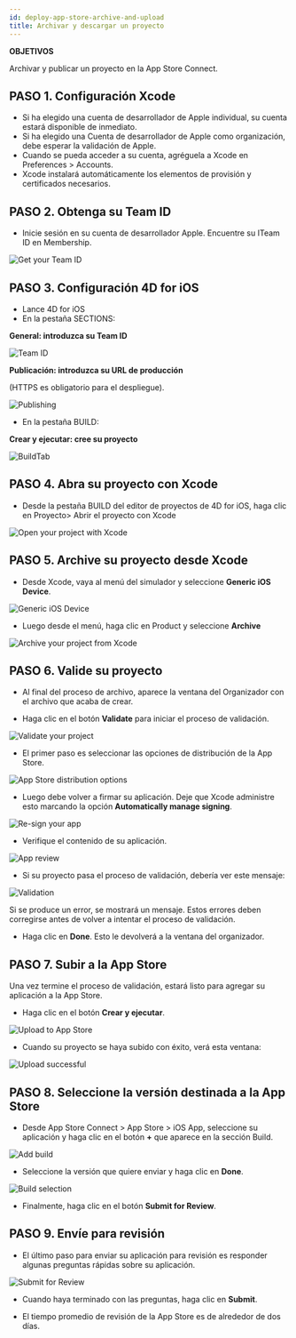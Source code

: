 ```yaml
---
id: deploy-app-store-archive-and-upload
title: Archivar y descargar un proyecto
---
```


<div class = "objectives"> 

**OBJETIVOS**

Archivar y publicar un proyecto en la App Store Connect.</div> 

## PASO 1. Configuración Xcode

* Si ha elegido una cuenta de desarrollador de Apple individual, su cuenta estará disponible de inmediato. 
* Si ha elegido una Cuenta de desarrollador de Apple como organización, debe esperar la validación de Apple.
* Cuando se pueda acceder a su cuenta, agréguela a Xcode en Preferences > Accounts.
* Xcode instalará automáticamente los elementos de provisión y certificados necesarios. 

## PASO 2. Obtenga su Team ID

* Inicie sesión en su cuenta de desarrollador Apple. Encuentre su ITeam ID en Membership.

![Get your Team ID](assets/en/deploy-in-house/Team-ID-4D-for-iOS.png)

## PASO 3. Configuración 4D for iOS

* Lance 4D for iOS
* En la pestaña SECTIONS:

**General: introduzca su Team ID**

![Team ID](assets/en/deploy-app-store/Team-ID.png)

**Publicación: introduzca su URL de producción**

(HTTPS es obligatorio para el despliegue).

![Publishing](assets/en/deploy-app-store/Publishing.png)

* En la pestaña BUILD:

**Crear y ejecutar: cree su proyecto**

![BuildTab](assets/en/deploy-app-store/BuildTab.png)

## PASO 4. Abra su proyecto con Xcode

* Desde la pestaña BUILD del editor de proyectos de 4D for iOS, haga clic en Proyecto> Abrir el proyecto con Xcode

![Open your project with Xcode](assets/en/deploy-in-house/Open-your-project-Xcode-4D-for-iOS.png)

## PASO 5. Archive su proyecto desde Xcode

* Desde Xcode, vaya al menú del simulador y seleccione **Generic iOS Device**.

![Generic iOS Device](assets/en/deploy-in-house/Deployment-Generic-iOS-Device.png)

* Luego desde el menú, haga clic en Product y seleccione **Archive**

![Archive your project from Xcode](assets/en/deploy-in-house/Archive-your-Project.png)

## PASO 6. Valide su proyecto

* Al final del proceso de archivo, aparece la ventana del Organizador con el archivo que acaba de crear.

* Haga clic en el botón **Validate** para iniciar el proceso de validación.

![Validate your project](assets/en/deploy-app-store/Organizer-Project-Validation.png)

* El primer paso es seleccionar las opciones de distribución de la App Store.

![App Store distribution options](assets/en/deploy-app-store/App-Store-Distribution-options.png)

* Luego debe volver a firmar su aplicación. Deje que Xcode administre esto marcando la opción **Automatically manage signing**.

![Re-sign your app](assets/en/deploy-app-store/Re-sign-your-App.png)

* Verifique el contenido de su aplicación.

![App review](assets/en/deploy-app-store/Review-App.png)

* Si su proyecto pasa el proceso de validación, debería ver este mensaje:

![Validation](assets/en/deploy-app-store/Archive-validation-complete.png)

Si se produce un error, se mostrará un mensaje. Estos errores deben corregirse antes de volver a intentar el proceso de validación.

* Haga clic en **Done**. Esto le devolverá a la ventana del organizador.

## PASO 7. Subir a la App Store

Una vez termine el proceso de validación, estará listo para agregar su aplicación a la App Store.

* Haga clic en el botón **Crear y ejecutar**.

![Upload to App Store](assets/en/deploy-app-store/Upload-to-AppStore.png)

* Cuando su proyecto se haya subido con éxito, verá esta ventana:

![Upload successful](assets/en/deploy-app-store/upload-Successful.png)

## PASO 8. Seleccione la versión destinada a la App Store

* Desde App Store Connect > App Store > iOS App, seleccione su aplicación y haga clic en el botón **+** que aparece en la sección Build.

![Add build](assets/en/deploy-app-store/Add-build-app-store-connect.png)

* Seleccione la versión que quiere enviar y haga clic en **Done**.

![Build selection](assets/en/deploy-app-store/Select-build-app-store-connect.png)

* Finalmente, haga clic en el botón **Submit for Review**.

## PASO 9. Envíe para revisión

* El último paso para enviar su aplicación para revisión es responder algunas preguntas rápidas sobre su aplicación. 

![Submit for Review](assets/en/deploy-app-store/Export-Compliance-Content-Rights-Advertising-Identifer.png)

* Cuando haya terminado con las preguntas, haga clic en **Submit**.

* El tiempo promedio de revisión de la App Store es de alrededor de dos días.